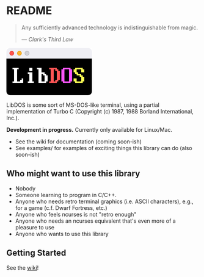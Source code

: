 # README

> Any sufficiently advanced technology is indistinguishable from magic.
>
> &mdash; <cite>Clark's Third Law</cite>

![The LibDOS logo. Max cool.](https://github.com/teefoss/LibDOS/blob/master/screenshots/logo.png)

LibDOS is some sort of MS-DOS-like terminal, using a partial implementation of Turbo C (Copyright (c) 1987, 1988 Borland International, Inc.).

**Development in progress.** Currently only available for Linux/Mac.

- See the wiki for documentation (coming soon-ish)
- See examples/ for examples of exciting things this library can do (also soon-ish)

## Who might want to use this library

- Nobody
- Someone learning to program in C/C++.
- Anyone who needs retro terminal graphics (i.e. ASCII characters), e.g., for a game (c.f. Dwarf Fortress, etc.)
- Anyone who feels ncurses is not "retro enough"
- Anyone who needs an ncurses equivalent that's even more of a pleasure to use
- Anyone who wants to use this library

## Getting Started

See the [wiki](https://github.com/teefoss/LibDOS/wiki)!